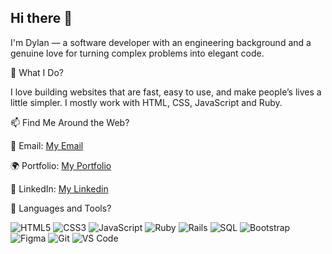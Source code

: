 ## Hi there 👋

<!--
**Dylan0593/dylan0593** is a ✨ _special_ ✨ repository because its `README.md` (this file) appears on your GitHub profile.

Here are some ideas to get you started:

- 🔭 I’m currently working on ...
- 🌱 I’m currently learning ...
- 👯 I’m looking to collaborate on ...
- 🤔 I’m looking for help with ...
- 💬 Ask me about ...
- 📫 How to reach me: ...
- 😄 Pronouns: ...
- ⚡ Fun fact: ...
-->

I'm Dylan — a software developer with an engineering background and a genuine love for turning complex problems into elegant code.

🚀 What I Do?

I love building websites that are fast, easy to use, and make people’s lives a little simpler. I mostly work with HTML, CSS, JavaScript and Ruby.

📫 Find Me Around the Web?

📧 Email: [My Email](dakpan0593@gmail.com)

🌍 Portfolio: [My Portfolio](https://portfolio.dylan-akpan.me/)

💼 LinkedIn: [My Linkedin](https://www.linkedin.com/in/dylan-a-5683091a8/)

🧰 Languages and Tools?

![HTML5](https://img.shields.io/badge/HTML5-E34F26?logo=html5&logoColor=white&style=for-the-badge)
![CSS3](https://img.shields.io/badge/CSS3-1572B6?logo=css3&logoColor=white&style=for-the-badge)
![JavaScript](https://img.shields.io/badge/JavaScript-F7DF1E?logo=javascript&logoColor=black&style=for-the-badge)
![Ruby](https://img.shields.io/badge/Ruby-CC342D?logo=ruby&logoColor=white&style=for-the-badge)
![Rails](https://img.shields.io/badge/Rails-CC0000?logo=rubyonrails&logoColor=white&style=for-the-badge)
![SQL](https://img.shields.io/badge/SQL-4479A1?logo=postgresql&logoColor=white&style=for-the-badge)
![Bootstrap](https://img.shields.io/badge/Bootstrap-7952B3?logo=bootstrap&logoColor=white&style=for-the-badge)
![Figma](https://img.shields.io/badge/Figma-F24E1E?logo=figma&logoColor=white&style=for-the-badge)
![Git](https://img.shields.io/badge/Git-F05032?logo=git&logoColor=white&style=for-the-badge)
![VS Code](https://img.shields.io/badge/VS%20Code-007ACC?logo=visualstudiocode&logoColor=white&style=for-the-badge)





